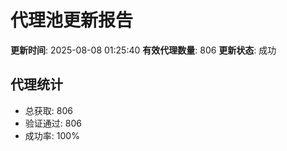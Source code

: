 # 代理池更新报告

**更新时间**: 2025-08-08 01:25:40
**有效代理数量**: 806
**更新状态**:  成功

## 代理统计
- 总获取: 806
- 验证通过: 806
- 成功率: 100%
